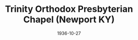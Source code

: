 ---
date: &id001 1936-10-27
end_date: null
location:
  address: null
  city: Newport
  state: KY
minister:
- end: 1952-01-01
  name: J. Lyle Shaw
  start: 1937-01-01
  type: Pastor
ministers:
- J. Lyle Shaw
name: Trinity Orthodox Presbyterian Chapel
names: null
origination_date: *id001
raw_data: 'KY Newport

  Trinity Orthodox Presbyterian Chapel  (October 27, 1936-1952)

  Pastor: J. Lyle Shaw, 1937-52

  '
received_from: null
states:
- KY
status:
  active: false
  end_date: 1952-01-01
  reason: null
  received_from: null
  withdrawal_to: null
title: Trinity Orthodox Presbyterian Chapel (Newport KY)
year_established:
- 1936

---